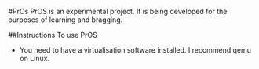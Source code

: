 #PrOs
PrOS is an experimental project. It is being developed for the purposes of learning and bragging.


##Instructions
To use PrOS
- You need to have a virtualisation software installed. I recommend qemu on Linux. 